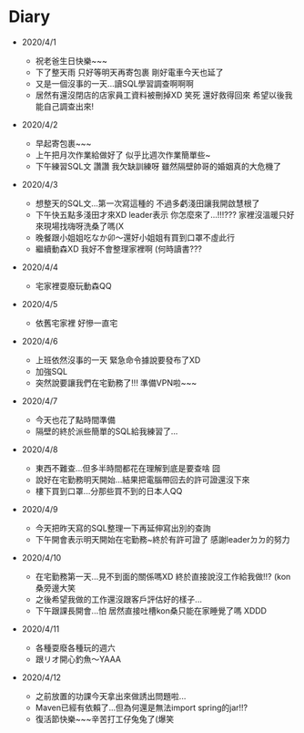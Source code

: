 # Diary

* 2020/4/1
  * 祝老爸生日快樂~~~
  * 下了整天雨 只好等明天再寄包裹 剛好電車今天也延了
  * 又是一個沒事的一天...讀SQL學習調查啊啊啊
  * 居然有還沒閉店的店家員工資料被刪掉XD 笑死 還好救得回來 希望以後我能自己調查出來!
  
* 2020/4/2
  * 早起寄包裹~~~
  * 上午把月次作業給做好了 似乎比週次作業簡單些~
  * 下午練習SQL文 讚讚 我欠缺訓練呀 雖然隔壁帥哥的婚姻真的大危機了

* 2020/4/3
  * 想整天的SQL文...第一次寫這種的 不過多虧淺田讓我開啟慧根了
  * 下午快五點多淺田才來XD leader表示 你怎麼來了...!!!??? 家裡沒溫暖只好來現場找嗨呀洗桑了嗎(X
  * 晚餐跟小姐姐吃なか卯～還好小姐姐有買到口罩不虛此行
  * 繼續動森XD 我好不會整理家裡啊 (何時讀書???
  
* 2020/4/4
  * 宅家裡耍廢玩動森QQ
  
* 2020/4/5
  * 依舊宅家裡 好慘一直宅
  
* 2020/4/6
  * 上班依然沒事的一天 緊急命令據說要發布了XD
  * 加強SQL
  * 突然說要讓我們在宅勤務了!!! 準備VPN啦~~~
  
* 2020/4/7
  * 今天也花了點時間準備
  * 隔壁的終於派些簡單的SQL給我練習了...
  
* 2020/4/8
  * 東西不難查...但多半時間都花在理解到底是要查啥 囧
  * 說好在宅勤務明天開始...結果把電腦帶回去的許可證還沒下來
  * 樓下買到口罩...分那些買不到的日本人QQ
  
* 2020/4/9
  * 今天把昨天寫的SQL整理一下再延伸寫出別的查詢
  * 下午開會表示明天開始在宅勤務~終於有許可證了 感謝leaderㄉㄉ的努力
  
* 2020/4/10
  * 在宅勤務第一天...見不到面的關係嗎XD 終於直接說沒工作給我做!!? (kon桑旁邊大笑
  * 之後希望我做的工作還沒跟客戶評估好的樣子...
  * 下午跟課長開會...怕 居然直接吐槽kon桑只能在家睡覺了嗎 XDDD
  
* 2020/4/11
  * 各種耍廢各種玩的週六
  * 跟リオ開心釣魚～YAAA
  
* 2020/4/12
  * 之前放置的功課今天拿出來做誘出問題啦...
  * Maven已經有依賴了...但為何還是無法import spring的jar!!?
  * 復活節快樂~~~辛苦打工仔兔兔了(爆笑